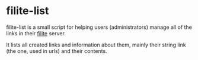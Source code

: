 # filite-list

filite-list is a small script for helping users (administrators) manage all of the links in their [filite](https://github.com/raftario/filite) server.

It lists all created links and information about them, mainly their string link (the one, used in urls) and their contents.

